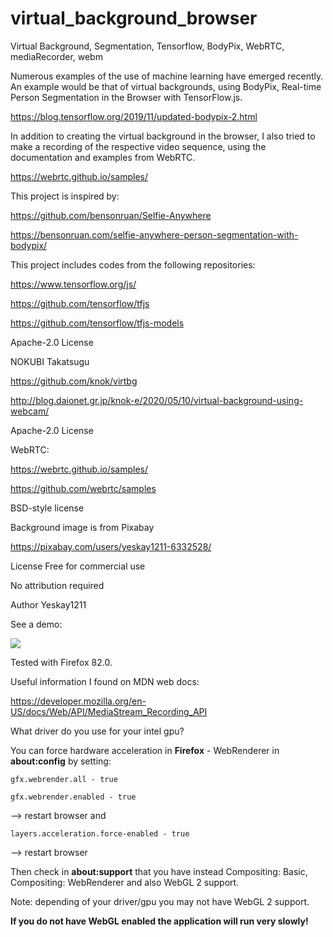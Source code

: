 # virtual_background_browser
Virtual Background, Segmentation, Tensorflow, BodyPix, WebRTC, mediaRecorder, webm

Numerous examples of the use of machine learning have emerged recently. An example would be that of virtual backgrounds, using 
BodyPix, Real-time Person Segmentation in the Browser with TensorFlow.js.

https://blog.tensorflow.org/2019/11/updated-bodypix-2.html

In addition to creating the virtual background in the browser, I also tried to make a recording of the respective video sequence, using the documentation and examples from WebRTC.

https://webrtc.github.io/samples/

This project is inspired by:

https://github.com/bensonruan/Selfie-Anywhere

https://bensonruan.com/selfie-anywhere-person-segmentation-with-bodypix/

This project includes codes from the following repositories:

https://www.tensorflow.org/js/

https://github.com/tensorflow/tfjs

https://github.com/tensorflow/tfjs-models

Apache-2.0 License 

NOKUBI Takatsugu

https://github.com/knok/virtbg

http://blog.daionet.gr.jp/knok-e/2020/05/10/virtual-background-using-webcam/

Apache-2.0 License

WebRTC:

https://webrtc.github.io/samples/

https://github.com/webrtc/samples

BSD-style license


Background image is from Pixabay 

https://pixabay.com/users/yeskay1211-6332528/

License Free for commercial use

No attribution required

Author Yeskay1211

See a demo:

![](https://github.com/florincatalin/virtual_background_browser/blob/main/virtual_background_demo_short.gif)



Tested with Firefox 82.0.

Useful information I found on MDN web docs:

https://developer.mozilla.org/en-US/docs/Web/API/MediaStream_Recording_API

What driver do you use for your intel gpu?

You can force hardware acceleration in **Firefox** - WebRenderer in **about:config** by setting:

  `gfx.webrender.all - true`
  
  `gfx.webrender.enabled - true`
  
--> restart browser and

  `layers.acceleration.force-enabled - true`
  
--> restart browser

Then check in **about:support** that you have instead Compositing: Basic, Compositing: WebRenderer and also WebGL 2 support.

Note: depending of your driver/gpu you may not have WebGL 2 support.

**If you do not have WebGL enabled the application will run very slowly!**
